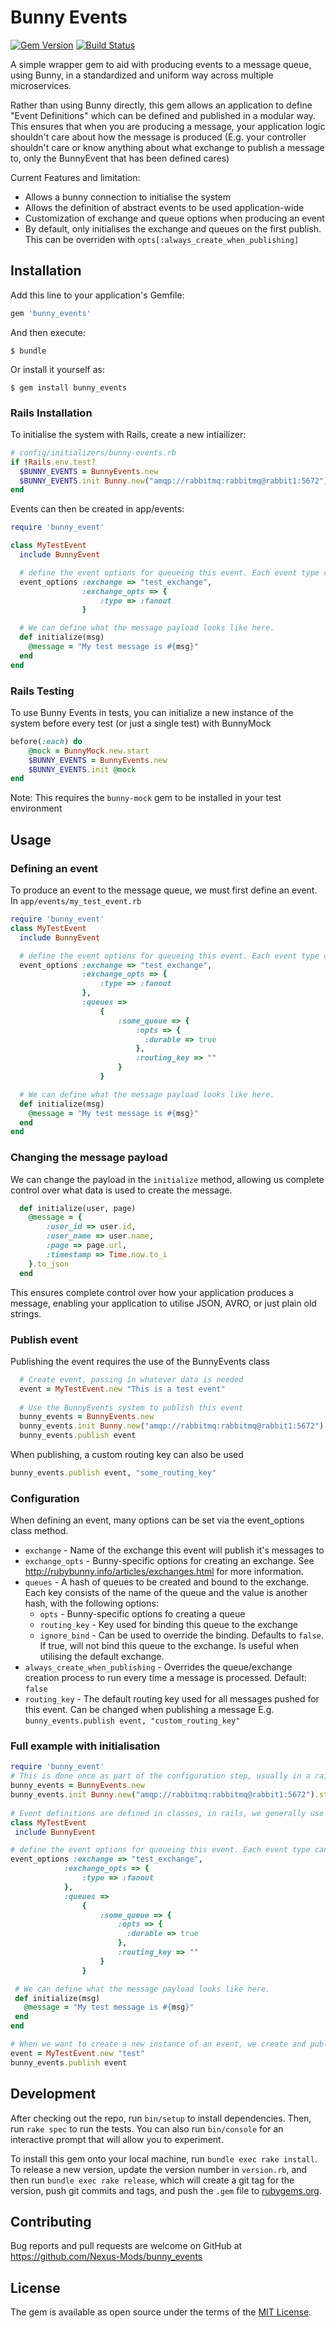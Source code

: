 # Bunny Events

[![Gem Version](https://badge.fury.io/rb/bunny_events.svg)](https://badge.fury.io/rb/bunny_events) [![Build Status](https://travis-ci.org/Nexus-Mods/bunny_events.svg?branch=master)](https://travis-ci.org/Nexus-Mods/bunny_events)

A simple wrapper gem to aid with producing events to a message queue, using Bunny, in a standardized and uniform way across multiple microservices.

Rather than using Bunny directly, this gem allows an application to define "Event Definitions" which can be defined and published
in a modular way. This ensures that when you are producing a message, your application logic shouldn't care about how the
message is produced (E.g. your controller shouldn't care or know anything about what exchange to publish a message to, only the BunnyEvent 
that has been defined cares)

Current Features and limitation:

- Allows a bunny connection to initialise the system
- Allows the definition of abstract events to be used application-wide
- Customization of exchange and queue options when producing an event
- By default, only initialises the exchange and queues on the first publish. This can be overriden with `opts[:always_create_when_publishing]`

## Installation

Add this line to your application's Gemfile:

```ruby
gem 'bunny_events'
```

And then execute:

    $ bundle

Or install it yourself as:

    $ gem install bunny_events
    
### Rails Installation
To initialise the system with Rails, create a new intiailizer:

```ruby
# config/initializers/bunny-events.rb
if !Rails.env.test?
  $BUNNY_EVENTS = BunnyEvents.new
  $BUNNY_EVENTS.init Bunny.new("amqp://rabbitmq:rabbitmq@rabbit1:5672").start
end
```

Events can then be created in app/events:

```ruby
require 'bunny_event'

class MyTestEvent
  include BunnyEvent

  # define the event options for queueing this event. Each event type can have different options.
  event_options :exchange => "test_exchange",
                :exchange_opts => {
                    :type => :fanout
                }

  # We can define what the message payload looks like here.
  def initialize(msg)
    @message = "My test message is #{msg}"
  end
end
```

### Rails Testing

To use Bunny Events in tests, you can initialize a new instance of the system before every test (or just a single test) with BunnyMock

```ruby
before(:each) do
    @mock = BunnyMock.new.start
    $BUNNY_EVENTS = BunnyEvents.new
    $BUNNY_EVENTS.init @mock
end
```

Note: This requires the `bunny-mock` gem to be installed in your test environment

## Usage

### Defining an event

To produce an event to the message queue, we must first define an event. In `app/events/my_test_event.rb`

```ruby
require 'bunny_event'
class MyTestEvent
  include BunnyEvent

  # define the event options for queueing this event. Each event type can have different options.
  event_options :exchange => "test_exchange",
                :exchange_opts => {
                    :type => :fanout
                },
                :queues =>
                    {
                        :some_queue => {
                            :opts => {
                              :durable => true
                            },
                            :routing_key => ""
                        }
                    }

  # We can define what the message payload looks like here.
  def initialize(msg)
    @message = "My test message is #{msg}"
  end
end

```

### Changing the message payload

We can change the payload in the `initialize` method, allowing us complete control over what data is used to create the message.

```ruby
  def initialize(user, page)
    @message = {
        :user_id => user.id,
        :user_name => user.name,
        :page => page.url,
        :timestamp => Time.now.to_i
    }.to_json
  end
```

This ensures complete control over how your application produces a message, enabling your application to utilise JSON, AVRO, or just plain old strings.

### Publish event

Publishing the event requires the use of the BunnyEvents class

```ruby
  # Create event, passing in whatever data is needed
  event = MyTestEvent.new "This is a test event"
  
  # Use the BunnyEvents system to publish this event
  bunny_events = BunnyEvents.new 
  bunny_events.init Bunny.new("amqp://rabbitmq:rabbitmq@rabbit1:5672").start
  bunny_events.publish event
```

When publishing, a custom routing key can also be used

```ruby
bunny_events.publish event, "some_routing_key"
```

### Configuration

When defining an event, many options can be set via the event_options class method.

- `exchange` - Name of the exchange this event will publish it's messages to
- `exchange_opts` - Bunny-specific options for creating an exchange. See http://rubybunny.info/articles/exchanges.html for more information.
- `queues` - A hash of queues to be created and bound to the exchange. Each key consists of the name of the queue and the value is another hash, with the following options:
   - `opts` - Bunny-specific options fo creating a queue
   - `routing_key` - Key used for binding this queue to the exchange
   - `ignore_bind` - Can be used to override the binding. Defaults to `false`. If true, will not bind this queue to the exchange. Is useful when utilising the default exchange.
- `always_create_when_publishing` - Overrides the queue/exchange creation process to run every time a message is processed. Default: `false`
- `routing_key` - The default routing key used for all messages pushed for this event. Can be changed when publishing a message E.g. ```bunny_events.publish event, "custom_routing_key"```

### Full example with initialisation

```ruby
require 'bunny_event'
# This is done once as part of the configuration step, usually in a rails initializer, or at the start of your application
bunny_events = BunnyEvents.new 
bunny_events.init Bunny.new("amqp://rabbitmq:rabbitmq@rabbit1:5672").start
   
# Event definitions are defined in classes, in rails, we generally use app/messages
class MyTestEvent
 include BunnyEvent

# define the event options for queueing this event. Each event type can have different options.
event_options :exchange => "test_exchange",
            :exchange_opts => {
                :type => :fanout
            },
            :queues =>
                {
                    :some_queue => {
                        :opts => {
                          :durable => true
                        },
                        :routing_key => ""
                    }
                }

 # We can define what the message payload looks like here.
 def initialize(msg)
   @message = "My test message is #{msg}"
 end
end

# When we want to create a new instance of an event, we create and publish the object
event = MyTestEvent.new "test"
bunny_events.publish event
```

## Development

After checking out the repo, run `bin/setup` to install dependencies. Then, run `rake spec` to run the tests. You can also run `bin/console` for an interactive prompt that will allow you to experiment.

To install this gem onto your local machine, run `bundle exec rake install`. To release a new version, update the version number in `version.rb`, and then run `bundle exec rake release`, which will create a git tag for the version, push git commits and tags, and push the `.gem` file to [rubygems.org](https://rubygems.org).

## Contributing

Bug reports and pull requests are welcome on GitHub at https://github.com/Nexus-Mods/bunny_events

## License

The gem is available as open source under the terms of the [MIT License](https://opensource.org/licenses/MIT).
